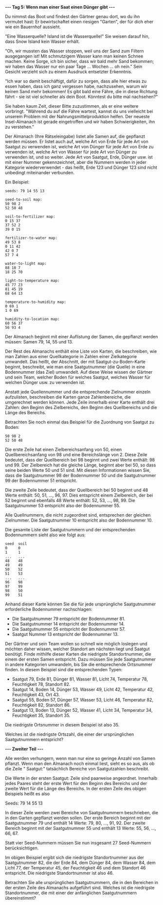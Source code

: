 **--- Tag 5: Wenn man einer Saat einen Dünger gibt ---**

Du nimmst das Boot und findest den Gärtner genau dort, wo du ihn vermutet hast: Er bewirtschaftet einen riesigen "Garten", der für dich eher wie ein Bauernhof
aussieht.

"Eine Wasserquelle? Island ist die Wasserquelle!" Sie weisen darauf hin, dass Snow Island kein Wasser erhält.

"Oh, wir mussten das Wasser stoppen, weil uns der Sand zum Filtern ausgegangen ist! Mit schmutzigem Wasser kann man keinen Schnee machen. Keine Sorge, ich bin
sicher, dass wir bald mehr Sand bekommen; wir haben das Wasser nur ein paar Tage ... Wochen ... oh nein."
Sein Gesicht verzieht sich zu einem Ausdruck entsetzter
Erkenntnis.

"Ich war so damit beschäftigt, dafür zu sorgen, dass alle hier etwas zu essen haben, dass ich ganz vergessen habe, nachzusehen, warum wir keinen Sand mehr
bekommen! Es gibt bald eine Fähre, die in diese Richtung fährt - sie ist viel schneller als dein Boot. Könntest du bitte mal nachsehen?"

Sie haben kaum Zeit, dieser Bitte zuzustimmen, als er eine weitere vorbringt. "Während du auf die Fähre wartest, kannst du uns vielleicht bei unserem Problem
mit der Nahrungsmittelproduktion helfen. Der neueste Insel-Almanach ist gerade eingetroffen und wir haben Schwierigkeiten, ihn zu verstehen."

Der Almanach (Ihre Rätseleingabe) listet alle Samen auf, die gepflanzt werden müssen. Er listet auch auf, welche Art von Erde für jede Art von Saatgut zu
verwenden ist, welche Art von Dünger für jede Art von Erde zu verwenden ist, welche Art von Wasser für jede Art von Dünger zu verwenden ist, und so weiter. Jede
Art von Saatgut, Erde, Dünger usw. ist mit einer Nummer gekennzeichnet, aber die Nummern werden in jeder Kategorie wiederverwendet - das heißt, Erde 123 und
Dünger 123 sind nicht unbedingt miteinander verbunden.

Ein Beispiel:

```
seeds: 79 14 55 13

seed-to-soil map:
50 98 2
52 50 48

soil-to-fertilizer map:
0 15 37
37 52 2
39 0 15

fertilizer-to-water map:
49 53 8
0 11 42
42 0 7
57 7 4

water-to-light map:
88 18 7
18 25 70

light-to-temperature map:
45 77 23
81 45 19
68 64 13

temperature-to-humidity map:
0 69 1
1 0 69

humidity-to-location map:
60 56 37
56 93 4
```

Der Almanach beginnt mit einer Auflistung der Samen, die gepflanzt werden müssen: Samen 79, 14, 55 und 13.

Der Rest des Almanachs enthält eine Liste von Karten, die beschreiben, wie man Zahlen aus einer Quellkategorie in Zahlen einer Zielkategorie umwandelt. Das
heißt, der Abschnitt, der mit Saatgut-zu-Boden-Karte beginnt, beschreibt, wie man eine Saatgutnummer (die Quelle) in eine Bodennummer (das Ziel) umwandelt. Auf
diese Weise wissen der Gärtner und sein Team, welcher Boden für welches Saatgut, welches Wasser für welchen Dünger usw. zu verwenden ist.

Anstatt jede Quellennummer und die entsprechende Zielnummer einzeln aufzulisten, beschreiben die Karten ganze Zahlenbereiche, die umgerechnet werden können.
Jede Zeile innerhalb einer Karte enthält drei Zahlen: den Beginn des Zielbereichs, den Beginn des Quellbereichs und die Länge des Bereichs.

Betrachten Sie noch einmal das Beispiel für die Zuordnung von Saatgut zu Boden:

```
50 98 2
52 50 48
```

Die erste Zeile hat einen Zielbereichsanfang von 50, einen Quellbereichsanfang von 98 und eine Bereichslänge von 2. Diese Zeile bedeutet, dass der Quellbereich
bei 98 beginnt und zwei Werte enthält: 98 und 99. Der Zielbereich hat die gleiche Länge, beginnt aber bei 50, so dass seine beiden Werte 50 und 51 sind. Mit
diesen Informationen wissen Sie, dass die Saatgutnummer 98 der Bodennummer 50 und die Saatgutnummer 99 der Bodennummer 51 entspricht.

Die zweite Zeile bedeutet, dass der Quellbereich bei 50 beginnt und 48 Werte enthält: 50, 51, ..., 96, 97. Dies entspricht einem Zielbereich, der bei 52 beginnt
und ebenfalls 48 Werte enthält: 52, 53, ..., 98, 99. Die Saatgutnummer 53 entspricht also der Bodennummer 55.

Alle Quellnummern, die nicht zugeordnet sind, entsprechen der gleichen Zielnummer. Die Saatgutnummer 10 entspricht also der Bodennummer 10.

Die gesamte Liste der Saatgutnummern und der entsprechenden Bodennummern sieht also wie folgt aus:

```
seed  soil
0     0
1     1
...   ...
48    48
49    49
50    52
51    53
...   ...
96    98
97    99
98    50
99    51
```

Anhand dieser Karte können Sie die für jede ursprüngliche Saatgutnummer erforderliche Bodennummer nachschlagen:

- Die Saatgutnummer 79 entspricht der Bodennummer 81.
- Die Saatgutnummer 14 entspricht der Bodennummer 14.
- Die Saatgutnummer 55 entspricht der Bodennummer 57.
- Saatgut Nummer 13 entspricht der Bodennummer 13.

Der Gärtner und sein Team wollen so schnell wie möglich loslegen und möchten daher wissen, welcher Standort am nächsten liegt und Saatgut benötigt. Finde
mithilfe dieser Karten die niedrigste Standortnummer, die einem der ersten Samen entspricht. Dazu müssen Sie jede Saatgutnummer in andere Kategorien umwandeln,
bis Sie die entsprechende Ortsnummer finden. In diesem Beispiel sind die entsprechenden Typen:

- Saatgut 79, Erde 81, Dünger 81, Wasser 81, Licht 74, Temperatur 78, Feuchtigkeit 78, Standort 82.
- Saatgut 14, Boden 14, Dünger 53, Wasser 49, Licht 42, Temperatur 42, Feuchtigkeit 43, Ort 43.
- Saatgut 55, Boden 57, Dünger 57, Wasser 53, Licht 46, Temperatur 82, Feuchtigkeit 82, Standort 86.
- Saatgut 13, Boden 13, Dünger 52, Wasser 41, Licht 34, Temperatur 34, Feuchtigkeit 35, Standort 35.

Die niedrigste Ortsnummer in diesem Beispiel ist also 35.

Welches ist die niedrigste Ortszahl, die einer der ursprünglichen Saatgutnummern entspricht?

**--- Zweiter Teil ---**

Alle werden verhungern, wenn man nur eine so geringe Anzahl von Samen pflanzt. Wenn man den Almanach noch einmal liest, sieht es so aus, als ob die Zeile "
Saatgut:" tatsächlich Bereiche von Saatgutzahlen beschreibt.

Die Werte in der ersten Saatgut: Zeile sind paarweise angeordnet. Innerhalb jedes Paares steht der erste Wert für den Beginn des Bereichs und der zweite Wert
für die Länge des Bereichs. In der ersten Zeile des obigen Beispiels heißt es also

Seeds: 79 14 55 13

In dieser Zeile werden zwei Bereiche von Saatgutnummern beschrieben, die in den Garten gepflanzt werden sollen. Der erste Bereich beginnt mit der Saatgutnummer
79 und enthält 14 Werte: 79, 80, ..., 91, 92. Der zweite Bereich beginnt mit der Saatgutnummer 55 und enthält 13 Werte: 55, 56, ..., 66, 67.

Statt vier Seed-Nummern müssen Sie nun insgesamt 27 Seed-Nummern berücksichtigen.

Im obigen Beispiel ergibt sich die niedrigste Standortnummer aus der Saatgutnummer 82, die der Erde 84, dem Dünger 84, dem Wasser 84, dem Licht 77, der
Temperatur 45, der Feuchtigkeit 46 und dem Standort 46 entspricht. Die niedrigste Standortnummer ist also 46.

Betrachten Sie alle ursprünglichen Saatgutnummern, die in den Bereichen in der ersten Zeile des Almanachs aufgeführt sind. Welches ist die niedrigste
Standortnummer, die mit einer der anfänglichen Saatgutnummern übereinstimmt?

